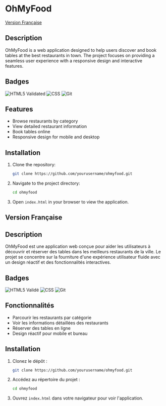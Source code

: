 # OhMyFood

[Version Française](#version-française)

## Description

OhMyFood is a web application designed to help users discover and book tables at the best restaurants in town. The project focuses on providing a seamless user experience with a responsive design and interactive features.

## Badges

![HTML5 Validated](https://img.shields.io/badge/HTML5-Validated-brightgreen)
![CSS](https://img.shields.io/badge/CSS-Used-blue)
![Git](https://img.shields.io/badge/Git-Used-orange)

## Features

- Browse restaurants by category
- View detailed restaurant information
- Book tables online
- Responsive design for mobile and desktop

## Installation

1. Clone the repository:
   ```bash
   git clone https://github.com/yourusername/ohmyfood.git
   ```
2. Navigate to the project directory:
   ```bash
   cd ohmyfood
   ```
3. Open `index.html` in your browser to view the application.

## Version Française

## Description

OhMyFood est une application web conçue pour aider les utilisateurs à découvrir et réserver des tables dans les meilleurs restaurants de la ville. Le projet se concentre sur la fourniture d'une expérience utilisateur fluide avec un design réactif et des fonctionnalités interactives.

## Badges

![HTML5 Validé](https://img.shields.io/badge/HTML5-Validé-brightgreen)
![CSS](https://img.shields.io/badge/CSS-Utilisé-blue)
![Git](https://img.shields.io/badge/Git-Utilisé-orange)

## Fonctionnalités

- Parcourir les restaurants par catégorie
- Voir les informations détaillées des restaurants
- Réserver des tables en ligne
- Design réactif pour mobile et bureau

## Installation

1. Clonez le dépôt :
   ```bash
   git clone https://github.com/yourusername/ohmyfood.git
   ```
2. Accédez au répertoire du projet :
   ```bash
   cd ohmyfood
   ```
3. Ouvrez `index.html` dans votre navigateur pour voir l'application.
